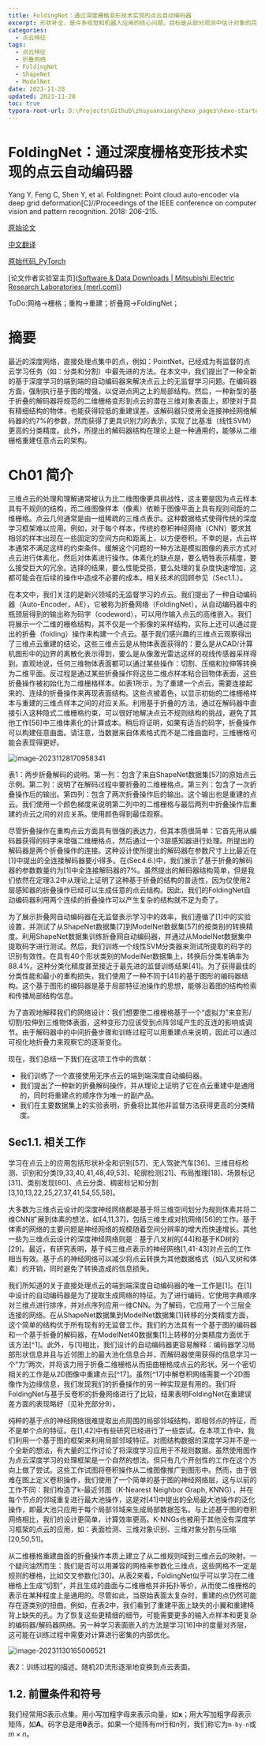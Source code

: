 ```yaml
---
title: FoldingNet：通过深度栅格变形技术实现的点云自动编码器
excerpt: 形状补全，是许多视觉和机器人应用的核心问题。目标是从部分观测中估计对象的完整几何形状。在本文中，我们提出了点补全网络（Point Completion Network, PCN），一种新颖的基于学习的形状补全方法。与现有的形状补全方法不同，PCN直接对原始点云进行操作，没有任何关于底层形状的结构假设（如：对称性）或者标注（如：语义类别）。它的特点是一个解码器的设计，能够生成细粒度的补全，同时维护少量的参数。我们的实验表明，PCN在基于不同水平的不完整数据和噪声的输入（包括来自KITTI数据集中使用激光雷达扫描得到的汽车数据）下都在现实结构的缺失区域中补全了稠密的、完整的点云。
categories:
  - 点云特征
tags:
  - 点云特征
  - 折叠网络
  - FoldingNet
  - ShapeNet
  - ModelNet
date: 2023-11-28
updated: 2023-11-28
toc: true
typora-root-url: D:\Projects\Github\zhuyuanxiang\hexo_pages\hexo-starter\source\_posts\
---
```


# FoldingNet：通过深度栅格变形技术实现的点云自动编码器

Yang Y, Feng C, Shen Y, et al.  Foldingnet: Point cloud auto-encoder via deep grid  deformation[C]//Proceedings of the IEEE conference on computer vision  and pattern recognition. 2018: 206-215.

[原始论文](https://arxiv.org/pdf/1712.07262v2.pdf)

[中文翻译](https://zhuyuanxiang.github.io/pdfs/机器学习/计算机视觉/三维处理/点云/FoldingNet/FoldingNet：通过深度栅格变形技术实现的点云自动编码器.pdf)

[原始代码_PyTorch](https://github.com/AnTao97/UnsupervisedPointCloudReconstruction)

[论文作者实验室主页]([Software & Data Downloads | Mitsubishi Electric Research Laboratories (merl.com)](https://www.merl.com/research/license#FoldingNet))

ToDo:网格→栅格；重构→重建；折叠网→FoldingNet；

# 摘要

最近的深度网络，直接处理点集中的点，例如：PointNet，已经成为有监督的点云学习任务（如：分类和分割）中最先进的方法。在本文中，我们提出了一种全新的基于深度学习的端到端的自动编码器来解决点云上的无监督学习问题。在编码器方面，强制执行基于图的增强，以促进点网之上的局部结构。然后，一种新型的基于折叠的解码器将规范的二维栅格变形到点云的潜在三维对象表面上，即使对于具有精细结构的物体，也能获得较低的重建误差。该解码器只使用全连接神经网络解码器的约7%的参数，然而获得了更具识别力的表示，实现了比基准（线性SVM）更高的分类精度。此外，所提出的解码器结构在理论上是一种通用的，能够从二维栅格重建任意点云的架构。

# Ch01 简介

三维点云的处理和理解通常被认为比二维图像更具挑战性，这主要是因为点云样本具有不规则的结构，而二维图像样本（像素）依赖于图像平面上具有规则间距的二维栅格。点云几何通常是由一组稀疏的三维点表示。这种数据格式使得传统的深度学习框架难以应用。例如，对于每个样本，传统的卷积神经网络（CNN）要求其相邻的样本出现在一些固定的空间方向和距离上，以方便卷积。不幸的是，点云样本通常不满足这样的约束条件。缓解这个问题的一种方法是模拟图像的表示方式对点云进行体素化，然后对体素进行操作。体素化的缺点是，要么牺牲表示精度，要么接受巨大的冗余。选择的结果，要么性能受损，要么处理的复杂度快速增加，这都可能会在后续的操作中造成不必要的成本。相关技术的回顾参见（Sec1.1.）。

在本文中，我们关注的是新兴领域的无监督学习的点云。我们提出了一种自动编码器（Auto-Encoder，AE），它被称为折叠网络（FoldingNet）。从自动编码器中的瓶颈层得到的输出称为码字（codeword），可以用作输入点云的高维嵌入。我们将展示一个二维的栅格结构，其不仅是一个影像的采样结构，实际上还可以通过提出的折叠（folding）操作来构建一个点云。基于我们感兴趣的三维点云观察得出了三维点云重建的结论，这些三维点云是从物体表面获得的：要么是从CAD/计算机图形中的边界的离散化表示得到，要么是从像激光雷达这样的视线传感器采样得到。直观地说，任何三维物体表面都可以通过某些操作：切割、压缩和拉伸等转换为二维平面。反过程是通过某些折叠操作将这些二维点样本粘合回物体表面，这些折叠操作被初始化为二维栅格样本。如表1所示，为了重建一个点云，需要连接起来的、连续的折叠操作来再现表面结构。这些点被着色，以显示初始的二维栅格样本与重建的三维点样本之间的对应关系。利用基于折叠的方法，通过在解码器中直接引入这种隐式二维栅格约束，可以很好地解决点云不规则结构的挑战，避免了其他工作[56]中三维体素化的计算成本。稍后将证明，如果有适当的码字，折叠操作可以构建任意曲面。请注意，当数据来自体素格式而不是二维曲面时，三维栅格可能会表现得更好。

![image-20231128170958341](/%E6%9C%BA%E5%99%A8%E5%AD%A6%E4%B9%A0/%E8%AE%A1%E7%AE%97%E6%9C%BA%E8%A7%86%E8%A7%89/%E4%B8%89%E7%BB%B4%E5%A4%84%E7%90%86/%E7%82%B9%E4%BA%91/%E7%82%B9%E4%BA%91%E7%89%B9%E5%BE%81/FoldingNet/images/FoldingNet%20Point%20Cloud%20Auto-encoder%20via%20Deep%20Grid%20Deformation/image-20231128170958341.png)

表1：两步折叠解码的说明。第一列：包含了来自ShapeNet数据集[57]的原始点云示例。第二列：说明了在解码过程中要折叠的二维栅格点。第三列：包含了一次折叠操作后的输出。第四列：包含了两次折叠操作后的输出。这个输出也是重建的点云。我们使用一个颜色梯度来说明第二列中的二维栅格与最后两列中折叠操作后重建的点云之间的对应关系。使用颜色得到最佳观察。

尽管折叠操作在重构点云方面具有很强的表达力，但其本质很简单：它首先用从编码器获得的码字来增强二维栅格点，然后通过一个3层感知器进行处理。所提出的解码器是两个折叠操作的连接。这种设计使所提出的解码器在参数尺寸上比最近在[1]中提出的全连接解码器要小得多。在(Sec4.6.)中，我们展示了基于折叠的解码器的参数数量约为[1]中全连接解码器的7%。虽然提出的解码器结构简单，但是我们依然在定理3.2中从理论上证明了这种基于折叠的结构的普适性，因为仅使用2层感知器的折叠操作已经可以生成任意的点云结构。因此，我们的FoldingNet自动编码器利用两个连续的折叠操作可以产生复杂的结构就不足为奇了。

为了展示折叠网自动编码器在无监督表示学习中的效率，我们遵循了[1]中的实验设置，并测试了从ShapeNet数据集[7]到ModelNet数据集[57]的按类别的转换精度。利用ShapeNet数据集训练折叠网自动编码器，并通过从ModelNet数据集中提取码字进行测试。然后，我们训练一个线性SVM分类器来测试所提取的码字的识别有效性。在具有40个形状类别的ModelNet数据集上，转换后分类准确率为88.4%。这种分类化精度甚至接近于最先进的监督训练结果[41]。为了获得最佳的分类性能和最小的重构损失，我们使用了一种不同于[41]的基于图形的编码器结构。这个基于图形的编码器是基于局部特征池操作的思想，能够沿着图的结构检索和传播局部结构信息。

为了直观地解释我们的网络设计：我们想要使二维栅格基于一个“虚拟力”来变形/切割/拉伸到三维物体表面，这种变形力应该受到点阵邻域产生的互连的影响或调节。由于解码器中的中间折叠步骤和训练过程可以用重建点来说明，因此可以通过可视化地折叠力来观察它的逐渐变化。

现在，我们总结一下我们在这项工作中的贡献：

- 我们训练了一个直接使用无序点云的端到端深度自动编码器。
- 我们提出了一种新的折叠解码操作，并从理论上证明了它在点云重建中是通用的，同时将重建点的顺序作为唯一的副产品。
- 我们在主要数据集上的实验表明，折叠将比其他非监督方法获得更高的分类精度。

## Sec1.1. 相关工作

学习在点云上的应用包括形状补全和识别[57]、无人驾驶汽车[36]、三维目标检测、识别和分类[9,33,40,41,48,49,53]、轮廓检测[21]、布局推理[18]、场景标记[31]、类别发现[60]、点云分类、稠密标记和分割[3,10,13,22,25,27,37,41,54,55,58]。

大多数为三维点云设计的深度神经网络都是基于将三维空间划分为规则体素并将二维CNN扩展到体素的想法，如[4,11,37]，包括三维生成对抗网络[56]的工作。基于体素的网络的主要问题是神经网络的规模随着空间分辨率的增大而快速增长。其他一些为三维点云设计的深度神经网络则是：基于八叉树的[44]和基于KD树的[29]。最近，有研究表明，基于纯三维点表示的神经网络[1,41-43]对点云的工作相当有效。基于点的神经网络可以减少将点云转换为其他数据格式（如八叉树和体素）的开销，同时避免了转换造成的信息损失。

我们所知道的关于直接处理点云的端到端深度自动编码器的唯一工作是[1]。在[1]中设计的自动编码器是为了提取生成网络的特征。为了进行编码，它使用字典顺序对三维点进行排序，并对点序列应用一维CNN。为了解码，它应用了一个三层全连接的网络。在从ShapeNet数据集到ModelNet数据集[1]转移的分类精度方面，这个简单的结构优于所有现有的无监督工作。我们的方法具有一个基于图的编码器和一个基于折叠的解码器，在ModelNet40数据集[1]上转移的分类精度方面优于该方法[^1]。此外，与[1]相比，我们设计的自动编码器更容易解释：编码器学习局部形状信息并且与近邻图上的最大池化信息合并，而解码器使用获得的信息学习一个“力”两次，并将该力用于折叠二维栅格从而扭曲栅格成点云的形状。另一个密切相关的工作是从2D图像中重建点云[^17]。虽然[^17]中解卷积网络需要一个2D图像作为边缘信息，我们发现我们的折叠操作的另一种实现是有用的。我们将FoldingNet与基于反卷积的折叠网络进行了比较，结果表明FoldingNet在重建误差方面的表现略好（见补充部分9）。

纯粹的基于点的神经网络很难提取出点周围的局部邻域结构，即相邻点的特征，而不是单个点的特征。在[1,42]中有些研究已经进行了一些尝试。在本项工作中，我们利用一个基于图的框架来利用局部邻域特征。对图结构数据的深度学习并不是一个全新的想法，有大量的工作讨论了将深度学习应用于不规则数据。虽然使用图作为点云深度学习的处理框架是一个自然的想法，但只有几个开创性的工作在这个方向上做了尝试。这些工作试图将卷积操作从二维图像推广到图形中。然而，由于很难在图上定义卷积操作，我们使用了一个简单的基于图的神经网络层，这与以前的工作不同：我们构造了k-最近邻图（K-Nearest Neighbor Graph, KNNG），并在每个节点的邻域重复进行最大池操作，这是对[41]中提出的全局最大池操作的泛化操作，即最大池只应用于每个局部邻域来生成局部数据签名。与上述基于图的卷积网络相比，我们的设计更简单，计算效率更高。K-NNGs也被用于其他没有深度学习框架的点云的应用，如：表面检测、三维对象识别、三维对象分割与压缩[20,50,51]。

从二维栅格重建曲面的折叠操作本质上建立了从二维规则域到三维点云的映射。一个疑问油然而生：我们是否可以用兼容的网格来参数化三维点，这些网格不一定是规则的栅格，比如交叉参数化[30]。从表2来看，FoldingNet似乎可以学习在二维栅格上生成“切割”，并且生成的曲面与二维栅格并非拓扑等价，从而使二维栅格的表示在某种程度上是通用的。尽管如此，当原始表面太复杂时，重建的点仍然可能存在逐类别的扭曲。例如，在表2中，我们看到了重建平面上缺失的小翼和重建椅背上缺失的孔。为了恢复这些更精细的细节，可能需要更多的输入点样本和更复杂的编码器/解码器网络。另一种学习表面嵌入的方法是学习[16]中的度量对齐层，这可能在训练过程中需要对计算进行密集的内部优化。

![image-20231130165006521](/%E6%9C%BA%E5%99%A8%E5%AD%A6%E4%B9%A0/%E8%AE%A1%E7%AE%97%E6%9C%BA%E8%A7%86%E8%A7%89/%E4%B8%89%E7%BB%B4%E5%A4%84%E7%90%86/%E7%82%B9%E4%BA%91/%E7%82%B9%E4%BA%91%E7%89%B9%E5%BE%81/FoldingNet/images/FoldingNet%20Point%20Cloud%20Auto-encoder%20via%20Deep%20Grid%20Deformation/image-20231130165006521.png)

表2：训练过程的描述。随机2D流形逐渐地变换到点云表面。

## 1.2. 前置条件和符号

我们经常用$S$表示点集。用小写加粗字母来表示向量，如$\mathbf{x}$；用大写加粗字母表示矩阵，如$\mathbf{A}$。码字总是用$\mathbf{\theta}$表示。如果一个矩阵有$m$行和$n$列，我们称它为`m-by-n`或$m\times n$。
